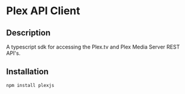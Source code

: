 # Plex API Client

## Description

A typescript sdk for accessing the Plex.tv and Plex Media Server REST API's.

## Installation

```bash
npm install plexjs
```
